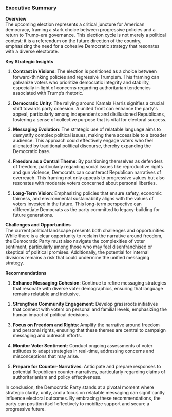 ### Executive Summary

**Overview**  
The upcoming election represents a critical juncture for American democracy, framing a stark choice between progressive policies and a return to Trump-era governance. This election cycle is not merely a political contest; it is a referendum on the future direction of the country, emphasizing the need for a cohesive Democratic strategy that resonates with a diverse electorate.

**Key Strategic Insights**  
1. **Contrast in Visions**: The election is positioned as a choice between forward-thinking policies and regressive Trumpism. This framing can galvanize voters who prioritize democratic integrity and stability, especially in light of concerns regarding authoritarian tendencies associated with Trump’s rhetoric.

2. **Democratic Unity**: The rallying around Kamala Harris signifies a crucial shift towards party cohesion. A united front can enhance the party's appeal, particularly among independents and disillusioned Republicans, fostering a sense of collective purpose that is vital for electoral success.

3. **Messaging Evolution**: The strategic use of relatable language aims to demystify complex political issues, making them accessible to a broader audience. This approach could effectively engage voters who feel alienated by traditional political discourse, thereby expanding the Democratic base.

4. **Freedom as a Central Theme**: By positioning themselves as defenders of freedom, particularly regarding social issues like reproductive rights and gun violence, Democrats can counteract Republican narratives of overreach. This framing not only appeals to progressive values but also resonates with moderate voters concerned about personal liberties.

5. **Long-Term Vision**: Emphasizing policies that ensure safety, economic fairness, and environmental sustainability aligns with the values of voters invested in the future. This long-term perspective can differentiate Democrats as the party committed to legacy-building for future generations.

**Challenges and Opportunities**  
The current political landscape presents both challenges and opportunities. While there is a clear opportunity to reclaim the narrative around freedom, the Democratic Party must also navigate the complexities of voter sentiment, particularly among those who may feel disenfranchised or skeptical of political promises. Additionally, the potential for internal divisions remains a risk that could undermine the unified messaging strategy.

**Recommendations**  
1. **Enhance Messaging Cohesion**: Continue to refine messaging strategies that resonate with diverse voter demographics, ensuring that language remains relatable and inclusive.

2. **Strengthen Community Engagement**: Develop grassroots initiatives that connect with voters on personal and familial levels, emphasizing the human impact of political decisions.

3. **Focus on Freedom and Rights**: Amplify the narrative around freedom and personal rights, ensuring that these themes are central to campaign messaging and outreach efforts.

4. **Monitor Voter Sentiment**: Conduct ongoing assessments of voter attitudes to adapt strategies in real-time, addressing concerns and misconceptions that may arise.

5. **Prepare for Counter-Narratives**: Anticipate and prepare responses to potential Republican counter-narratives, particularly regarding claims of authoritarianism and policy effectiveness.

In conclusion, the Democratic Party stands at a pivotal moment where strategic clarity, unity, and a focus on relatable messaging can significantly influence electoral outcomes. By embracing these recommendations, the party can position itself effectively to mobilize support and secure a progressive future.